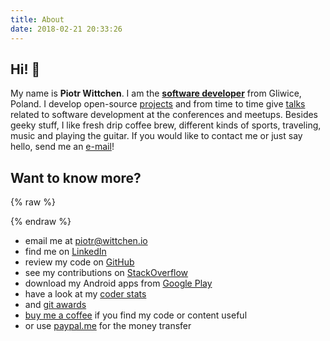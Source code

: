 ```yaml
---
title: About
date: 2018-02-21 20:33:26
---
```


Hi! 👋
------

My name is **Piotr Wittchen**. I am the [**software developer**](https://www.linkedin.com/in/piotrwittchen/) from Gliwice, Poland. I develop open-source [projects](/projects) and from time to time give [talks](/talks) related to software development at the conferences and meetups. Besides geeky stuff, I like fresh drip coffee brew, different kinds of sports, traveling, music and playing the guitar. If you would like to contact me or just say hello, send me an [e-mail](mailto:piotr@wittchen.io)!

Want to know more?
------------------

{% raw %}
<div id="avatar"></div>
{% endraw %}

* email me at piotr@wittchen.io
* find me on [LinkedIn](http://www.linkedin.com/in/piotrwittchen)
* review my code on [GitHub](https://github.com/pwittchen)
* see my contributions on [StackOverflow](http://stackoverflow.com/users/1150795/piotr-wittchen)
* download my Android apps from [Google Play](https://play.google.com/store/apps/dev?id=7269544076898428056)
* have a look at my [coder stats](http://coderstats.net/github/#pwittchen)
* and [git awards](http://git-awards.com/users/pwittchen)
* [buy me a coffee](https://www.buymeacoffee.com/AyF3Uam) if you find my code or content useful
* or use [paypal.me](https://www.paypal.me/pwittchen) for the money transfer
